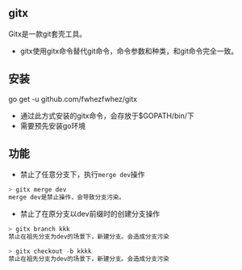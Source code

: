 ## gitx
Gitx是一款git套壳工具。

- gitx使用gitx命令替代git命令，命令参数和种类，和git命令完全一致。

## 安装
go get -u github.com/fwhezfwhez/gitx

- 通过此方式安装的gitx命令，会存放于$GOPATH/bin/下
- 需要预先安装go环境

## 功能

- 禁止了任意分支下，执行`merge dev`操作
```go
> gitx merge dev
merge dev是禁止操作，会导致分支污染。
```

- 禁止了在原分支以dev前缀时的创建分支操作
```go
> gitx branch kkk
禁止在祖先分支为dev的场景下，新建分支。会造成分支污染

> gitx checkout -b kkkk
禁止在祖先分支为dev的场景下，新建分支。会造成分支污染
```